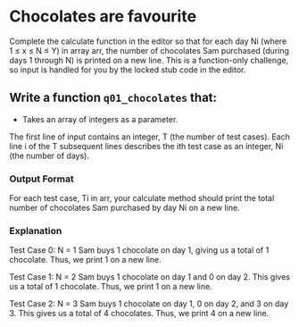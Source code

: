 # Chocolates are favourite
Complete the calculate function in the editor
so that for each day Ni (where 1 ≤ x ≤ N ≤ Y) in array arr, the number of chocolates 
Sam purchased (during days 1 through N) is printed on a new line. 
This is a function-only challenge, so input is handled for you by the locked stub code in the editor.

## Write a function `q01_chocolates` that:

- Takes an array of integers as a parameter.


The first line of input contains an integer, T (the number of test cases). Each line i of the T subsequent lines describes the ith test case as an integer, Ni (the number of days).


### Output Format
For each test case, Ti in arr, your calculate method should print the total number of chocolates Sam purchased by day Ni on a new line.

### Explanation
Test Case 0: N = 1
Sam buys 1 chocolate on day 1, giving us a total of 1 chocolate. Thus, we print 1 on a new line.
 
Test Case 1: N = 2
Sam buys 1 chocolate on day 1 and 0 on day 2. This gives us a total of 1 chocolate. Thus, we print 1 on a new line.
 
Test Case 2: N = 3
Sam buys 1 chocolate on day 1, 0 on day 2, and 3 on day 3. This gives us a total of 4 chocolates. Thus, we print 4 on a new line.
